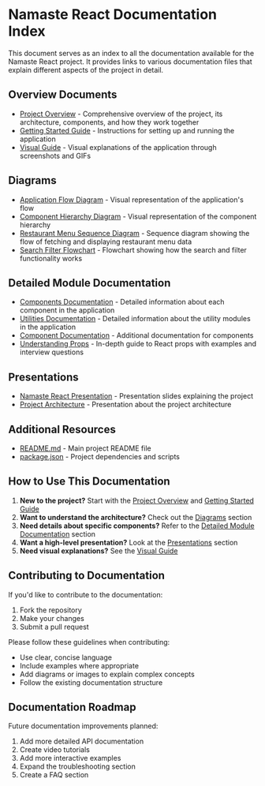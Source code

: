# Namaste React Documentation Index

This document serves as an index to all the documentation available for the Namaste React project. It provides links to various documentation files that explain different aspects of the project in detail.

## Overview Documents

- [Project Overview](./project_overview.md) - Comprehensive overview of the project, its architecture, components, and how they work together
- [Getting Started Guide](./getting_started.md) - Instructions for setting up and running the application
- [Visual Guide](./visual_guide.md) - Visual explanations of the application through screenshots and GIFs

## Diagrams

- [Application Flow Diagram](./diagrams/application_flow.svg) - Visual representation of the application's flow
- [Component Hierarchy Diagram](./diagrams/component_hierarchy.svg) - Visual representation of the component hierarchy
- [Restaurant Menu Sequence Diagram](./diagrams/restaurant_menu_sequence.svg) - Sequence diagram showing the flow of fetching and displaying restaurant menu data
- [Search Filter Flowchart](./diagrams/search_filter_flowchart.svg) - Flowchart showing how the search and filter functionality works

## Detailed Module Documentation

- [Components Documentation](./detailed_modules/components_documentation.md) - Detailed information about each component in the application
- [Utilities Documentation](./detailed_modules/utils_documentation.md) - Detailed information about the utility modules in the application
- [Component Documentation](./detailed_modules/component_documentation.md) - Additional documentation for components
- [Understanding Props](./understanding_props.md) - In-depth guide to React props with examples and interview questions

## Presentations

- [Namaste React Presentation](./presentations/namaste_react_presentation.md) - Presentation slides explaining the project
- [Project Architecture](./presentations/project_architecture.md) - Presentation about the project architecture

## Additional Resources

- [README.md](../README.md) - Main project README file
- [package.json](../package.json) - Project dependencies and scripts

## How to Use This Documentation

1. **New to the project?** Start with the [Project Overview](./project_overview.md) and [Getting Started Guide](./getting_started.md)
2. **Want to understand the architecture?** Check out the [Diagrams](#diagrams) section
3. **Need details about specific components?** Refer to the [Detailed Module Documentation](#detailed-module-documentation) section
4. **Want a high-level presentation?** Look at the [Presentations](#presentations) section
5. **Need visual explanations?** See the [Visual Guide](./visual_guide.md)

## Contributing to Documentation

If you'd like to contribute to the documentation:

1. Fork the repository
2. Make your changes
3. Submit a pull request

Please follow these guidelines when contributing:
- Use clear, concise language
- Include examples where appropriate
- Add diagrams or images to explain complex concepts
- Follow the existing documentation structure

## Documentation Roadmap

Future documentation improvements planned:

1. Add more detailed API documentation
2. Create video tutorials
3. Add more interactive examples
4. Expand the troubleshooting section
5. Create a FAQ section

